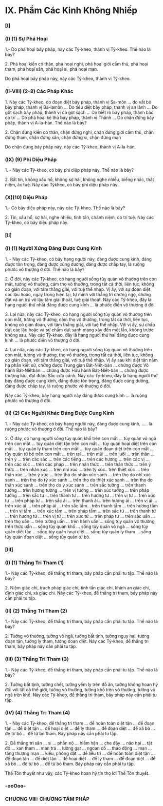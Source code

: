# IX. Phẩm Các Kinh Không Nhiếp

### [I]

### (I) (1) Sự Phá Hoại

1.- Do phá hoại bảy pháp, này các Tỷ-kheo, thành vị Tỷ-kheo. Thế nào là bảy?

<!--pg-->
2\. Phá hoại kiến có thân, phá hoại nghi, phá hoại giới cấm thủ, phá hoại tham, phá hoại sân, phá hoại si,
phá hoại mạn.

Do phá hoại bảy pháp này, này các Tỷ-kheo, thành vị Tỷ-kheo.

### (II-VIII) (2-8) Các Pháp Khác

<!--pg-->
1\. Này các Tỷ-kheo, do đoạn diệt bảy pháp, thành vị Sa-môn ... do vất bỏ bảy pháp, thành vị Bà-lamôn ... Do tiêu diệt bảy pháp, thành vị an lành ... Do gột sạch bảy pháp, thành vị đã gột sạch ... Do biết
rõ bảy pháp, thành bậc có trí ... Do phá hoại kẻ thù bảy pháp, thành vị Thánh ... Do chặn đứng bảy pháp,
thành vị A-la-hán. Thế nào là bảy?

<!--pg-->
2\. Chận đứng kiến có thân, chặn đứng nghi, chặn đứng giới cấm thủ, chặn đứng tham, chặn đứng sân,
chặn đứng si, chặn đứng mạn

Do chặn đứng bảy pháp này, này các Tỷ-kheo, thành vị A-la-hán.

### (IX) (9) Phi Diệu Pháp

<!--pg-->
1\. - Này các Tỷ-kheo, có bảy phi diệp pháp này. Thế nào là bảy?

<!--pg-->
2\. Bất tín, không xấu hổ, không sợ hãi, không nghe nhiều, biếng nhác, thất niệm, ác tuệ. Này các Tỷkheo, có bảy phi diệu pháp này.

### (X)(10) Diệu Pháp

1.- Có bảy diệu pháp này, này các Tỷ-kheo. Thế nào là bảy?

<!--pg-->
2\. Tín, xấu hổ, sợ hãi, nghe nhiều, tinh tấn, chánh niệm, có trí tuệ. Này các Tỷ-kheo, có bảy diệu pháp
này.
### [II]

### (I) (1) Người Xứng Ðáng Ðược Cung Kính

<!--pg-->
1\. - Này các Tỷ-kheo, có bảy hạng người này, đáng được cung kính, đáng được tôn trọng, đáng được
cúng dường, đáng được chắp tay, là ruộng phước vô thượng ở đời. Thế nào là bảy?

<!--pg-->
2\. Ở đời, này các Tỷ-kheo, có hạng người sống tùy quán vô thường trên con mắt, tưởng vô thường, cảm
thọ vô thường, trong tất cả thời, liên tục, không có gián đoạn, với tâm thắng giải, với tuệ thể nhập. Vị ấy,
với sự đoạn diệt các lậu hoặc, ngay trong hiện tại, tự mình với thắng trí chứng ngộ, chứng đạt và an trú
vô lậu tâm giải thoát, tuệ giải thoát. Này các Tỷ-kheo, đây là hạng người thứ nhất đáng được cung
kính ... là phước điền vô thượng ở đời.

<!--pg-->
3\. Lại nữa, này các Tỷ-kheo, có hạng người sống tùy quán vô thường trên con mắt, tưởng vô thường,
cảm thọ vô thường, trong tất cả thời, liên tục, không có gián đoạn, với tâm thắng giải, với tuệ thể nhập.
Với vị ấy, sự chấp dứt các lậu hoặc và sự chấm dứt sanh mạng xảy đến một lần, không trước không sau.
Này các Tỷ-kheo, đây là hạng người thứ hai đáng được cung kính ... là phước điền vô thượng ở đời.

<!--pg-->
4\. Lại nữa, này các Tỷ-kheo, có hạng người sống tùy quán vô thường trên con mắt, tưởng vô thường, thọ
vô thường, trong tất cả thời, liên tục, không có gián đoạn, với tâm thắng giải, với tuệ thể nhập. Vị ấy sau
khi diệt tận năm hạ phần kiết sử, chứng được Trung gian Bát-Niết-bàn ... chứng được Vô hành Bát-Niếtbàn ... chứng được Hữu hành Bát-Niết-bàn ... chứng được thượng lưu, đạt được Sắc cứu cánh. Này các
Tỷ-kheo, đây là hạng người thứ bảy đáng được cung kính, đáng được tôn trọng, đáng được cúng dường,
đáng được chắp tay, là ruộng phước vô thượng ở đời.

Này các Tỷ-kheo, bảy hạng người này đáng được cung kính ... là ruộng phước vô thượng ở đời.

### (II) (2) Các Người Khác Ðáng Ðược Cung Kính

<!--pg-->
1\. - Này các Tỷ-kheo, có bảy hạng người này, đáng được cung kính, ..... là ruộng phước vô thượng ở
đời. Thế nào là bảy?

<!--pg-->
2\. Ở đây, có hạng người sống tùy quán khổ trên con mắt ... tùy quán vô ngã trên con mắt ... tùy quán diệt
tận trên con mắt ... tùy quán hoại diệt trên con mắt ... tùy quán ly tham trên con mắt ... tùy quán đoạn
diệt trên con mắt ... tùy quán từ bỏ trên con mắt ... trên tai ... trên mũi ... trên lưỡi ... trên thân ... trên ý ...
trên các sắc ... trên các tiếng ... trên các hương ... trên các vị ... trên các xúc ... trên các pháp ... trên nhãn
thức ... trên thân thức ... trên ý thức ... trên nhãn xúc ... trên nhĩ xúc ....trên tỷ xúc.. trên thiệt xúc ... trên
thân xúc ... trên ý xúc ... trên thọ do nhãn xúc sanh ... trên thọ do nhĩ xúc sanh ... trên thọ do tỷ xúc
sanh ... trên thọ do thiệt xúc sanh ... trên thọ do thân xúc sanh ... trên thọ do ý xúc sanh ... trên sắc
tưởng ... trên thanh tưởng ... trên hương tưởng ... trên vị tưởng ... trên xúc tưởng ... trên pháp tưởng ...
trên sắc tư ... trên thanh tư ... trên hương tư ... trên vị tư ... trên xúc tư ... trên pháp tư ... trên sắc ái ... trên
thanh ái... trên hương ái ... trên vị ái ... trên xúc ái ... trên pháp ái ... trên sắc tầm... trên thanh tầm ... trên
hương tầm ... trên vị tầm ... trên xúc tầm ... trên pháp tầm ... trên sắc tứ ... trên thanh tứ ... trên hương
tứ ... trên vị tứ ... trên xúc tứ ... trên pháp tứ ... trên sắc uẩn ... trên thọ uẩn ... trên tưởng uẩn ... trên hành
uẩn ... sống tùy quán vô thường trên thức uẩn ... sống tùy quán khổ ... sống tùy quán vô ngã ... sống tùy
quán diệt tận ... sống tùy quán hoại diệt ... sống tùy quán ly tham ... sống tùy quán đoạn diệt ... sống tùy
quán từ bỏ.

### [III]

### (I) (1) Thắng Tri Tham (1)
1.- Này các Tỷ-kheo, để thắng tri tham, bảy pháp cần phải tu tập. Thế nào là bảy?

<!--pg-->
2\. Niệm giác chi, trạch pháp giác chi, tinh tấn giác chi, khinh an giác chi, định giác chi, xả giác chi. Này
các Tỷ-kheo, để thắng tri tham, bảy pháp này cần phải tu tập.

### (II) (2) Thắng Tri Tham (2)

1.- Này các Tỷ-kheo, để thắng tri tham, bảy pháp cần phải tu tập. Thế nào là bảy?

<!--pg-->
2\. Tưởng vô thường, tưởng vô ngã, tưởng bất tịnh, tưởng nguy hại, tưởng đoạn tận, tưởng ly tham,
tưởng đoạn diệt. Này các Tỷ-kheo, để thắng tri tham, bảy pháp này cần phải tu tập.

### (III) (3) Thắng Tri Tham (3)

1.- Này các Tỷ-kheo, để thắng tri tham, bảy pháp cần phải tu tập. Thế nào là bảy?

<!--pg-->
2\. Tưởng bất tịnh, tưởng chết, tưởng yếm ly trên đồ ăn, tưởng không hoan hỷ đối với tất cả thế giới,
tưởng vô thường, tưởng khổ trên vô thường, tưởng vô ngã trên khổ. Này các Tỷ-kheo, để thắng tri tham,
bảy pháp này cần phải tu tập.

### (IV) (4) Thắng Tri Tham (4)

<!--pg-->
1\. - Này các Tỷ-kheo, để thắng tri tham ... để hoàn toàn diệt tận ... để đoạn tận ... để diệt tận ... để hoại
diệt ... để ly tham ... để đoạn diệt ... để xả bỏ ... đẻ từ bỏ ... để từ bỏ tham. Bảy pháp này cần phải tu tập.

<!--pg-->
2\. Ðể thắng tri sân ... si ... phẫn nộ ... hiềm hận ... che đậy ... não hại ... tật đố ... xan tham ... man trá ...
lường gạt ... ngoan cố ... tháo động ... mạn ... tăng thượng mạn ... kiếu, phóng dật ... để liễu tri ... để hoàn
toàn diệt tận ... để đoạn tận ... để diệt tận ... để hoại diệt ... để ly tham ... để đoạn diệt ... để xả bỏ ... đẻ từ
bỏ ... để từ bỏ tham. Bảy pháp này cần phải tu tập.

Thế Tôn thuyết như vậy, các Tỷ-kheo hoan hỷ tín thọ lời Thế Tôn thuyết.

### -ooOoo-
### CHƯƠNG VIII: CHƯƠNG TÁM PHÁP

